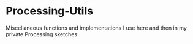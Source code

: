 # Processing-Utils
Miscellaneous functions and implementations I use here and then in my private Processing sketches
